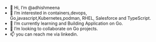 - 👋 Hi, I’m @adhishmeena
- 👀 I’m interested in containers,devops, Go,javascript,Kubernetes,podman, RHEL, Salesforce and TypeScript.
- 🌱 I’m currently learning and Building Application on Go.
- 💞️ I’m looking to collaborate on Go projects.
- 📫 you can reach me via linkedin.

<!---
adhishmeena/adhishmeena is a ✨ special ✨ repository because its `README.md` (this file) appears on your GitHub profile.
You can click the Preview link to take a look at your changes.
--->
